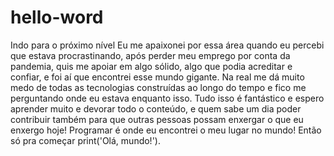 # hello-word
Indo para o próximo nível
Eu me apaixonei por essa área quando eu percebi que estava procrastinando, após perder meu emprego por conta da pandemia, quis me apoiar em algo sólido, algo que podia acreditar e confiar, e foi aí que encontrei esse mundo gigante. Na real me dá muito medo de todas as tecnologias construídas ao longo do tempo e fico me perguntando onde eu estava enquanto isso. Tudo isso é fantástico e espero aprender muito e devorar todo o conteúdo, e quem sabe um dia poder contribuir também para que outras pessoas possam enxergar o que eu enxergo hoje! Programar é  onde eu encontrei o meu lugar no mundo! Então só pra começar  print('Olá,  mundo!').
